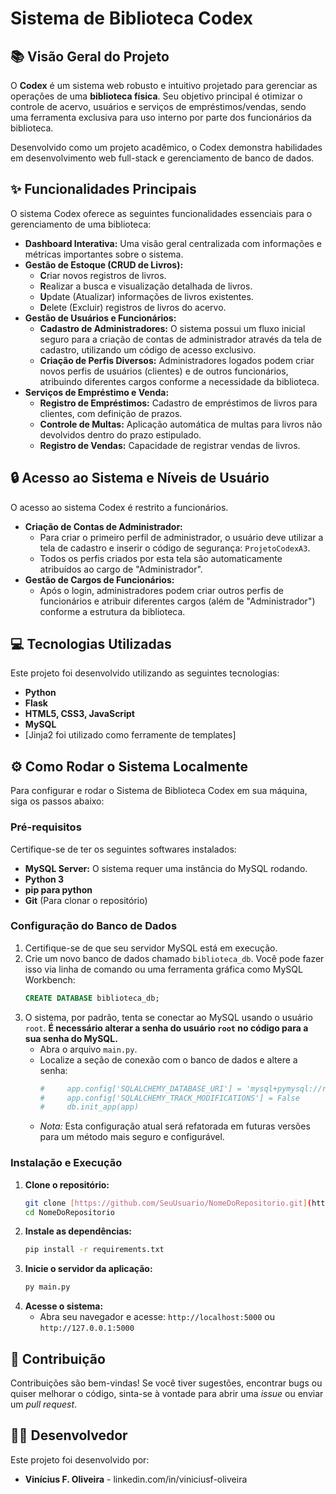 # Sistema de Biblioteca Codex

## 📚 Visão Geral do Projeto

O **Codex** é um sistema web robusto e intuitivo projetado para gerenciar as operações de uma **biblioteca física**. Seu objetivo principal é otimizar o controle de acervo, usuários e serviços de empréstimos/vendas, sendo uma ferramenta exclusiva para uso interno por parte dos funcionários da biblioteca.

Desenvolvido como um projeto acadêmico, o Codex demonstra habilidades em desenvolvimento web full-stack e gerenciamento de banco de dados.

## ✨ Funcionalidades Principais

O sistema Codex oferece as seguintes funcionalidades essenciais para o gerenciamento de uma biblioteca:

* **Dashboard Interativa:** Uma visão geral centralizada com informações e métricas importantes sobre o sistema.
* **Gestão de Estoque (CRUD de Livros):**
    * **C**riar novos registros de livros.
    * **R**ealizar a busca e visualização detalhada de livros.
    * **U**pdate (Atualizar) informações de livros existentes.
    * **D**elete (Excluir) registros de livros do acervo.
* **Gestão de Usuários e Funcionários:**
    * **Cadastro de Administradores:** O sistema possui um fluxo inicial seguro para a criação de contas de administrador através da tela de cadastro, utilizando um código de acesso exclusivo.
    * **Criação de Perfis Diversos:** Administradores logados podem criar novos perfis de usuários (clientes) e de outros funcionários, atribuindo diferentes cargos conforme a necessidade da biblioteca.
* **Serviços de Empréstimo e Venda:**
    * **Registro de Empréstimos:** Cadastro de empréstimos de livros para clientes, com definição de prazos.
    * **Controle de Multas:** Aplicação automática de multas para livros não devolvidos dentro do prazo estipulado.
    * **Registro de Vendas:** Capacidade de registrar vendas de livros.

## 🔒 Acesso ao Sistema e Níveis de Usuário

O acesso ao sistema Codex é restrito a funcionários.

* **Criação de Contas de Administrador:**
    * Para criar o primeiro perfil de administrador, o usuário deve utilizar a tela de cadastro e inserir o código de segurança: `ProjetoCodexA3`.
    * Todos os perfis criados por esta tela são automaticamente atribuídos ao cargo de "Administrador".
* **Gestão de Cargos de Funcionários:**
    * Após o login, administradores podem criar outros perfis de funcionários e atribuir diferentes cargos (além de "Administrador") conforme a estrutura da biblioteca.

## 💻 Tecnologias Utilizadas

Este projeto foi desenvolvido utilizando as seguintes tecnologias:

* **Python**
* **Flask**
* **HTML5, CSS3, JavaScript**
* **MySQL**
* [Jinja2 foi utilizado como ferramente de templates]

## ⚙️ Como Rodar o Sistema Localmente

Para configurar e rodar o Sistema de Biblioteca Codex em sua máquina, siga os passos abaixo:

### Pré-requisitos

Certifique-se de ter os seguintes softwares instalados:

* **MySQL Server:** O sistema requer uma instância do MySQL rodando.
* **Python 3**
* **pip para python**
* **Git** (Para clonar o repositório)

### Configuração do Banco de Dados

1.  Certifique-se de que seu servidor MySQL está em execução.
2.  Crie um novo banco de dados chamado `biblioteca_db`. Você pode fazer isso via linha de comando ou uma ferramenta gráfica como MySQL Workbench:
    ```sql
    CREATE DATABASE biblioteca_db;
    ```
3.  O sistema, por padrão, tenta se conectar ao MySQL usando o usuário `root`. **É necessário alterar a senha do usuário `root` no código para a sua senha do MySQL.**
    * Abra o arquivo `main.py`.
    * Localize a seção de conexão com o banco de dados e altere a senha:
        ```python
        #     app.config['SQLALCHEMY_DATABASE_URI'] = 'mysql+pymysql://root:SuaSenhaAqui@localhost/biblioteca_db' # <-- ALTERE ESTA LINHA
        #     app.config['SQLALCHEMY_TRACK_MODIFICATIONS'] = False
        #     db.init_app(app)
        ```
    * *Nota:* Esta configuração atual será refatorada em futuras versões para um método mais seguro e configurável.

### Instalação e Execução

1.  **Clone o repositório:**
    ```bash
    git clone [https://github.com/SeuUsuario/NomeDoRepositorio.git](https://github.com/SeuUsuario/NomeDoRepositorio.git)
    cd NomeDoRepositorio
    ```
2.  **Instale as dependências:**
    ```bash
    pip install -r requirements.txt
    ```
4.  **Inicie o servidor da aplicação:**
    ```bash
    py main.py
    ```
5.  **Acesse o sistema:**
    * Abra seu navegador e acesse: `http://localhost:5000` ou `http://127.0.0.1:5000`

## 🤝 Contribuição

Contribuições são bem-vindas! Se você tiver sugestões, encontrar bugs ou quiser melhorar o código, sinta-se à vontade para abrir uma *issue* ou enviar um *pull request*.

## 👨‍💻 Desenvolvedor

Este projeto foi desenvolvido por:

* **Vinícius F. Oliveira** - linkedin.com/in/viniciusf-oliveira
